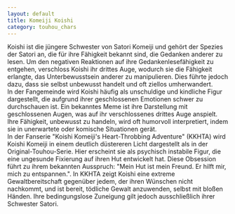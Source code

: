 ```yaml
---
layout: default
title: Komeiji Koishi
category: touhou_chars
---
```


Koishi ist die jüngere Schwester von Satori Komeiji und gehört der Spezies der Satori an, die für ihre Fähigkeit bekannt
sind, die Gedanken anderer zu lesen. Um den negativen Reaktionen auf ihre Gedankenlesefähigkeit zu entgehen, verschloss
Koishi ihr drittes Auge, wodurch sie die Fähigkeit erlangte, das Unterbewusstsein anderer zu manipulieren. Dies führte
jedoch dazu, dass sie selbst unbewusst handelt und oft ziellos umherwandert.
<br>
In der Fangemeinde wird Koishi häufig als unschuldige und kindliche Figur dargestellt, die aufgrund ihrer geschlossenen
Emotionen schwer zu durchschauen ist. Ein bekanntes Meme ist ihre Darstellung mit geschlossenen Augen, was auf ihr
verschlossenes drittes Auge anspielt. Ihre Fähigkeit, unbewusst zu handeln, wird oft humorvoll interpretiert, indem sie
in unerwartete oder komische Situationen gerät.
<br>
In der Fanserie "Koishi Komeiji's Heart-Throbbing Adventure" (KKHTA) wird Koishi Komeiji in einem deutlich düstereren
Licht dargestellt als in der Original-Touhou-Serie. Hier erscheint sie als psychisch instabile Figur, die eine ungesunde
Fixierung auf ihren Hut entwickelt hat. Diese Obsession führt zu ihrem bekannten Ausspruch: "Mein Hut ist mein Freund.
Er hilft mir, mich zu entspannen.". In KKHTA zeigt Koishi eine extreme Gewaltbereitschaft gegenüber jedem, der ihren
Wünschen nicht nachkommt, und ist bereit, tödliche Gewalt anzuwenden, selbst mit bloßen Händen. Ihre bedingungslose
Zuneigung gilt jedoch ausschließlich ihrer Schwester Satori.
